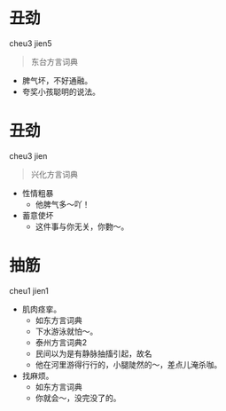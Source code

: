 # 丑劲
cheu3 jien5
> 东台方言词典
- 脾气坏，不好通融。
- 夸奖小孩聪明的说法。

# 丑劲
cheu3 jien
> 兴化方言词典
- 性情粗暴
  - 他脾气多～吖！
- 蓄意使坏
  - 这件事与你无关，你覅～。

# 抽筋
cheu1 jien1
+ 肌肉痉挛。
  * 如东方言词典
  - 下水游泳就怕～。
  * 泰州方言词典2
  + 民间以为是有静脉抽搐引起，故名
  - 他在河里游得行行的，小腿陡然的～，差点儿淹杀咖。
+ 找麻烦。
  * 如东方言词典
  - 你就会～，没完没了的。
